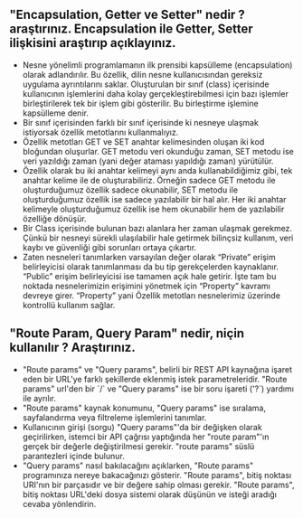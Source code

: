 <h2> "Encapsulation, Getter ve Setter" nedir ? araştırınız. Encapsulation ile Getter, Setter ilişkisini araştırıp açıklayınız. </h2>
<ul>
  <li>Nesne yönelimli programlamanın ilk prensibi kapsülleme (encapsulation) olarak adlandırılır. Bu özellik, dilin nesne kullanıcısından gereksiz uygulama ayrıntılarını saklar. Oluşturulan bir sınıf (class) içerisinde kullanıcının işlemlerini daha kolay gerçekleştirebilmesi için bazı işlemler birleştirilerek tek bir işlem gibi gösterilir. Bu birleştirme işlemine kapsülleme denir.</li>
  <li>Bir sınıf içerisinden farklı bir sınıf içerisinde ki nesneye ulaşmak istiyorsak özellik metotlarını kullanmalıyız.</li>
  <li>Özellik metotları GET ve SET anahtar kelimesinden oluşan iki kod bloğundan oluşurlar. GET metodu veri okunduğu zaman, SET metodu ise veri yazıldığı zaman (yani değer ataması yapıldığı zaman) yürütülür. </li>
  <li>Özellik olarak bu iki anahtar kelimeyi aynı anda kullanabildiğimiz gibi, tek anahtar kelime ile de oluşturabiliriz. Örneğin sadece GET metodu ile oluşturduğumuz özellik sadece okunabilir, SET metodu ile oluşturduğumuz özellik ise sadece yazılabilir bir hal alır. Her iki anahtar kelimeyle oluşturduğumuz özellik ise hem okunabilir hem de yazılabilir özelliğe dönüşür.</li>
  <li>Bir Class içerisinde bulunan bazı alanlara her zaman ulaşmak gerekmez. Çünkü bir nesneyi sürekli ulaşılabilir hale getirmek bilinçsiz kullanım, veri kaybı ve güvenliği gibi sorunları ortaya çıkartır.</li>
  <li>Zaten nesneleri tanımlarken varsayılan değer olarak “Private” erişim belirleyicisi olarak tanımlanması da bu tip gerekçelerden kaynaklanır. “Public” erişim belirleyicisi ise tamamen açık hale getirir. İşte tam bu noktada nesnelerimizin erişimini yönetmek için “Property” kavramı devreye girer. “Property” yani Özellik metotları nesnelerimiz üzerinde kontrollü kullanım sağlar.</li>
</ul>

<h2> "Route Param, Query Param" nedir, niçin kullanılır ? Araştırınız. </h2>
<ul>
  <li>"Route params" ve "Query params", belirli bir REST API kaynağına işaret eden bir URL'ye farklı şekillerde eklenmiş istek parametreleridir. "Route params" url'den bir `/` ve "Query params" ise bir soru işareti ('?`) yardımı ile ayrılır.</li>
  <li> "Route params" kaynak konumunu, "Query params" ise sıralama, sayfalandırma veya filtreleme işlemlerini tanımlar.</li>
  <li> Kullanıcının girişi (sorgu) "Query params"'da bir değişken olarak geçirilirken, istemci bir API çağrısı yaptığında her "route param"'ın gerçek bir değerle değiştirilmesi gerekir. "route params" süslü parantezleri içinde bulunur.</li>
  <li> "Query params" nasıl bakılacağını açıklarken, "Route params" programınıza nereye bakacağınızı gösterir. "Route params", bitiş noktası URI'nın bir parçasıdır ve bir değere sahip olması gerekir. "Route params", bitiş noktası URL'deki dosya sistemi olarak düşünün ve isteği aradığı cevaba yönlendirin.</li>
</ul>

